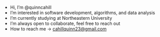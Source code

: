 - Hi, I’m @quinncahill
- I’m interested in software development, algorithms, and data analysis
- I’m currently studying at Northeastern University
- I’m always open to collaborate, feel free to reach out
- How to reach me -> cahillquinn23@gmail.com

<!---
quinncahill/quinncahill is a ✨ special ✨ repository because its `README.md` (this file) appears on your GitHub profile.
You can click the Preview link to take a look at your changes.
--->
